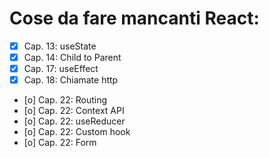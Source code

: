 # Cose da fare mancanti React:

- [x] Cap. 13: useState
- [x] Cap. 14: Child to Parent
- [x] Cap. 17: useEffect
- [x] Cap. 18: Chiamate http
- [o] Cap. 22: Routing
- [o] Cap. 22: Context API
- [o] Cap. 22: useReducer
- [o] Cap. 22: Custom hook
- [o] Cap. 22: Form
